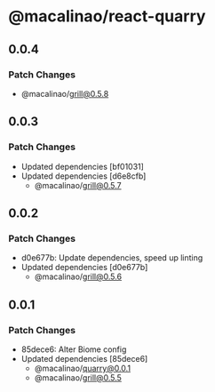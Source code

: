 # @macalinao/react-quarry

## 0.0.4

### Patch Changes

- @macalinao/grill@0.5.8

## 0.0.3

### Patch Changes

- Updated dependencies [bf01031]
- Updated dependencies [d6e8cfb]
  - @macalinao/grill@0.5.7

## 0.0.2

### Patch Changes

- d0e677b: Update dependencies, speed up linting
- Updated dependencies [d0e677b]
  - @macalinao/grill@0.5.6

## 0.0.1

### Patch Changes

- 85dece6: Alter Biome config
- Updated dependencies [85dece6]
  - @macalinao/quarry@0.0.1
  - @macalinao/grill@0.5.5
